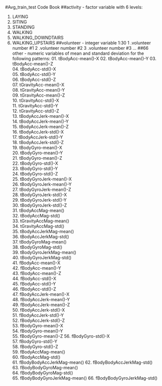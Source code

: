 #Avg_train_test Code Book
##activity - factor variable with 6 levels: 
1. LAYING
2. SITING
3. STANDING
4. WALKING
5. WALKING_DOWNDTAIRS
6. WALKING_UPSTAIRS
##volunteer - integer variable 1:30
1 .volunteer number #1
2 .volunteer number #2
3 .volunteer number #3
...
##66 other -  numeric variables of mean and standard deviation for the following             patterns:
            01. tBodyAcc-mean()-X 
            02. tBodyAcc-mean()-Y
            03. tBodyAcc-mean()-Z         
            04. tBodyAcc-std()-X           
            05. tBodyAcc-std()-Y           
            06. tBodyAcc-std()-Z          
            07. tGravityAcc-mean()-X       
            08. tGravityAcc-mean()-Y       
            09. tGravityAcc-mean()-Z       
            10. tGravityAcc-std()-X       
            11. tGravityAcc-std()-Y        
            12. tGravityAcc-std()-Z        
            13. tBodyAccJerk-mean()-X      
            14. tBodyAccJerk-mean()-Y      
            15. tBodyAccJerk-mean()-Z      
            16. tBodyAccJerk-std()-X       
            17. tBodyAccJerk-std()-Y       
            18. tBodyAccJerk-std()-Z       
            19. tBodyGyro-mean()-X         
            20. tBodyGyro-mean()-Y         
            21. tBodyGyro-mean()-Z         
            22. tBodyGyro-std()-X          
            23. tBodyGyro-std()-Y          
            24. tBodyGyro-std()-Z          
            25. tBodyGyroJerk-mean()-X     
            26. tBodyGyroJerk-mean()-Y     
            27. tBodyGyroJerk-mean()-Z     
            28. tBodyGyroJerk-std()-X     
            29. tBodyGyroJerk-std()-Y      
            30. tBodyGyroJerk-std()-Z      
            31. tBodyAccMag-mean()         
            32. tBodyAccMag-std()          
            33. tGravityAccMag-mean()     
            34. tGravityAccMag-std()      
            35. tBodyAccJerkMag-mean()    
            36. tBodyAccJerkMag-std()     
            37. tBodyGyroMag-mean()        
            38. tBodyGyroMag-std()         
            39. tBodyGyroJerkMag-mean()    
            40. tBodyGyroJerkMag-std()     
            41. fBodyAcc-mean()-X          
            42. fBodyAcc-mean()-Y          
            43. fBodyAcc-mean()-Z          
            44. fBodyAcc-std()-X          
            45. fBodyAcc-std()-Y           
            46. fBodyAcc-std()-Z           
            47. fBodyAccJerk-mean()-X      
            48. fBodyAccJerk-mean()-Y      
            49. fBodyAccJerk-mean()-Z      
            50. fBodyAccJerk-std()-X       
            51. fBodyAccJerk-std()-Y       
            52. fBodyAccJerk-std()-Z       
            53. fBodyGyro-mean()-X         
            54. fBodyGyro-mean()-Y         
            55. fBodyGyro-mean()-Z
            56. fBodyGyro-std()-X          
            57. fBodyGyro-std()-Y         
            58. fBodyGyro-std()-Z          
            59. fBodyAccMag-mean()        
            60. fBodyAccMag-std()          
            61. fBodyBodyAccJerkMag-mean() 
            62. fBodyBodyAccJerkMag-std()  
            63. fBodyBodyGyroMag-mean()    
            64. fBodyBodyGyroMag-std()     
            65. fBodyBodyGyroJerkMag-mean()
            66. fBodyBodyGyroJerkMag-std() 